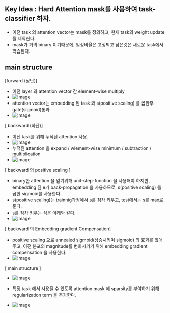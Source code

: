 ## Key Idea : Hard Attention mask를 사용하여 task-classifier 하자.
- 이전 task 의 attention vector는 mask를 정의하고, 현재 task의 weight update를 제약한다.
- mask가 거의 binary 이기때문에, 일정비율은 고정되고 남은것은 새로운 task에서 학습된다.

## main structure

[forward (상단)] </br>
- 이전 layer 와 attention vector 간 element-wise multiply
- ![image](https://user-images.githubusercontent.com/98244339/167348658-d675da57-60ba-43e0-9684-6151ed95bfa6.png)
- attention vector는 embedding 된 task 와 s(positive scaling) 를 곱한후 gate(sigmoid)통과
- ![image](https://user-images.githubusercontent.com/98244339/167348623-784aedf5-4742-47e8-836e-78c7b03afc72.png)


[ backward (하단)] </br>
- 이전 task를 위해 누적된 attention 사용.
- ![image](https://user-images.githubusercontent.com/98244339/167348519-31e8cd05-c1cb-4eb6-bce8-c6f62815367f.png)
- 누적된 attention 을 expand / wlement-wise minimum / subtraction / multiplication
- ![image](https://user-images.githubusercontent.com/98244339/167348933-d456472a-1719-4028-ac26-15c24646bd07.png)

[ backward 의 positive scaling ]</br>
- binary한 attention 을 얻기위해 unit-step-function 을 사용해야 하지만, embedding 된 e가 back-propagation 을 사용하므로, s(positive scaling) 를 곱한 sigmoid를 사용한다. 
- s(positive scaling)는 trainnig과정에서 s를 점차 키우고, test에서는 s를 max로 둔다.
- s를 점차 키우는 식은 아래와 같다.
- ![image](https://user-images.githubusercontent.com/98244339/167350342-f99b6ccf-2424-4601-8722-da40bc29e511.png)

[ backward 의 Embedding gradient Compensation]</br>
- positive scaling 으로 annealed sigmoid(상승시키며 sigmoid) 의 효과를 없애주고, 이전 분포의 magnitude를 변화시키기 위해 embedding gradient compensation 을 사용한다. 
- ![image](https://user-images.githubusercontent.com/98244339/167351449-493fcca0-0532-4627-8e04-c7dfdd000355.png)


[ main structure ]</br>
- ![image](https://user-images.githubusercontent.com/98244339/167347943-2d2fdbff-6187-4a37-9fef-b7caa0c7bc12.png)

- 특정 task 에서 사용될 수 있도록 attention mask 에 sparsity를 부여하기 위해 regularization term 을 추가한다.
- ![image](https://user-images.githubusercontent.com/98244339/167528897-5fe7f9d7-93ad-450f-a4f0-427a314c4745.png)
